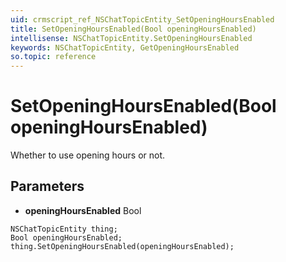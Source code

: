 ```yaml
---
uid: crmscript_ref_NSChatTopicEntity_SetOpeningHoursEnabled
title: SetOpeningHoursEnabled(Bool openingHoursEnabled)
intellisense: NSChatTopicEntity.SetOpeningHoursEnabled
keywords: NSChatTopicEntity, GetOpeningHoursEnabled
so.topic: reference
---
```


# SetOpeningHoursEnabled(Bool openingHoursEnabled)

Whether to use opening hours or not.

## Parameters

* **openingHoursEnabled** Bool

```crmscript
NSChatTopicEntity thing;
Bool openingHoursEnabled;
thing.SetOpeningHoursEnabled(openingHoursEnabled);
```

